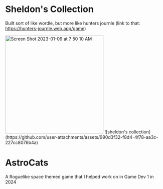 # Sheldon's Collection
Built sort of like wordle, but more like hunters journle (link to that: https://hunters-journle.web.app/game)

<img width="313" alt="Screen Shot 2023-01-09 at 7 50 10 AM" src="https://user-images.githubusercontent.com/89100747/211336351-13f9ea5f-24a1-4240-b60e-3106f1b2dc32.png">
![sheldon's collection](https://github.com/user-attachments/assets/990d3f32-f8d4-4f78-aa3c-227cc8076b4a)

# AstroCats
A Roguelike space themed game that I helped work on in Game Dev 1 in 2024
